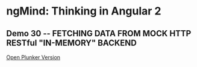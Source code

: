 # ngMind: Thinking in Angular 2

## Demo 30 -- FETCHING DATA FROM MOCK HTTP RESTful "IN-MEMORY" BACKEND

[Open Plunker Version](http://plnkr.co/edit/A8Ni7miNnAoFEXY1Jbge?p=preview)
